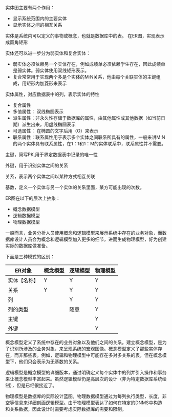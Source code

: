 

实体图主要有两个作用：

* 显示系统范围内的主要实体
* 显示实体之间的相互关系





实体是系统内可以定义的事物或概念，也就是数据库中的表。 在ER图，实现表示成圆角矩形



实体还可以进一步分为弱实体和复合实体：

* 弱实体必须依赖另一个实体存在，例如成绩单必须依赖学生存在，因此成绩单是弱实体。弱实体使用双线矩形表示。
* 复合常常用于实现两个多是个实体的M:N关系，他由每个关联实体的主键组成，用矩形内加菱形来表示







实体属性，对应数据表中的列，表示实体的特性

* 复合属性
* 多值属性： 双线椭圆表示
* 派生属性：非永久性存储于数据库的属性，由其他属性或其他数据（如当前日期）派生出来，用虚线椭圆表示
* 可选属性： 在椭圆的文字后用（O）来表示
* 联系属性：联系属性用于表示多个实体之间联系所具有的属性，一般来讲M:N的两个实体具有联系属性，在1：1和1：M的实体联系中，联系属性并不需要。





主键，简写PK,用于界定数据表中记录的唯一性



外键，用于识别实体之间的关系



关系，表示两个实体之间以某种方式相互关联



基数，定义一个实体与另一个实体的关系里面，某方可能出现的次数。





ER图在以下的层次上抽象：

* 概念数据模型
* 逻辑数据模型
* 物理数据模型

一般而言，业务分析人员使用概念和逻辑模型来展示系统中存在的业务对象，而数据库设计人员会为概念和逻辑模型加入更多的细节，进而生成物理模型，好为创建实际的数据库做准备。



下面是三种模式的区别：

| ER对象       | 概念模型 | 逻辑模型 | 物理模型 |
| ------------ | -------- | -------- | -------- |
| 实体【名称】 | Y        | Y        | Y        |
| 关系         | Y        | Y        | Y        |
| 列           |          | Y        | Y        |
| 列的类型     |          | 随意     | Y        |
| 主键         |          |          | Y        |
| 外键         |          |          | Y        |



概念模型定义了系统中存在的业务对象以及他们之间的关系。建立概念模型，是为了识别所涉及的业务对象，来呈现系统的宏观图像。概念模型定义了那些实体存在，而非那些表。例如，逻辑和物理模型中可能存在多对多关系的表，但在概念模型下，他们只会表示为无基数的关系。



逻辑模型是概念模型的详细版本，通过明确定义每个实体中的列并引入操作和事务来让概念模型丰富起来。虽然逻辑模型仍是高层次的设计（非为特定数据库系统绘制），但是已经很接近了。



物理模型是数据库的实际设计蓝图。物理数据模型通过为每列执行类型，长度，非空等信息来详细刻画逻辑模型。由于物理模型表达了如何在特定的DNMS中构造和关系数据，因此设计时需要考虑实际数据库的需要和限制。